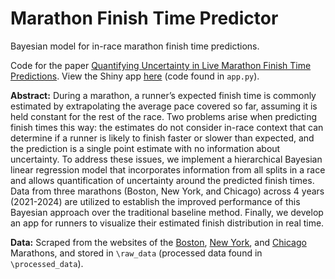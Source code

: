 # Marathon Finish Time Predictor
Bayesian model for in-race marathon finish time predictions.

Code for the paper [Quantifying Uncertainty in Live Marathon Finish Time Predictions](https://github.com/bonyejekwe/Marathon_Predictor/blob/main/writeup/paper.pdf). View the Shiny app [here](https://bonyejekwe.shinyapps.io/marathon_predictor) (code found in `app.py`).

**Abstract:** During a marathon, a runner’s expected finish time is commonly estimated by extrapolating the average pace covered so far, assuming it is held constant for the rest of the race. Two problems arise when predicting finish times this way: the estimates do not consider in-race context that can determine if a runner is likely to finish faster or slower than expected, and the prediction is a single point estimate with no information about uncertainty. To address these issues, we implement a hierarchical Bayesian linear regression model that incorporates information from all splits in a race and allows quantification of uncertainty around the predicted finish times. Data from three marathons (Boston, New York, and Chicago) across 4 years (2021-2024) are utilized to establish the improved performance of this Bayesian approach over the traditional baseline method. Finally, we develop an app for runners to visualize their estimated finish distribution in real time.

**Data:** Scraped from the websites of the [Boston](https://www.baa.org/races/boston-marathon/results), [New York](https://www.nyrr.org/tcsnycmarathon/results/race-results), and [Chicago](https://www.chicagomarathon.com/runners/race-results) Marathons, and stored in `\raw_data` (processed data found in `\processed_data`).